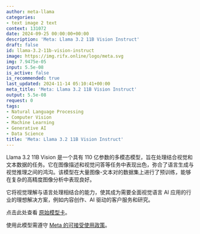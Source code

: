```yaml
---
author: meta-llama
categories:
- text image 2 text
context: 131072
date: 2024-09-25 00:00:00+00:00
description: 'Meta: Llama 3.2 11B Vision Instruct'
draft: false
id: llama-3.2-11b-vision-instruct
image: https://img.rifx.online/logo/meta.svg
img: 7.9475e-05
input: 5.5e-08
is_active: false
is_recommended: true
last_updated: 2024-11-14 05:10:41+00:00
meta_title: 'Meta: Llama 3.2 11B Vision Instruct'
output: 5.5e-08
request: 0
tags:
- Natural Language Processing
- Computer Vision
- Machine Learning
- Generative AI
- Data Science
title: 'Meta: Llama 3.2 11B Vision Instruct'
---
```
















Llama 3.2 11B Vision 是一个具有 110 亿参数的多模态模型，旨在处理结合视觉和文本数据的任务。它在图像描述和视觉问答等任务中表现出色，弥合了语言生成与视觉推理之间的鸿沟。该模型在大量图像-文本对的数据集上进行了预训练，能够在复杂的高精度图像分析中表现良好。

它将视觉理解与语言处理相结合的能力，使其成为需要全面视觉语言 AI 应用的行业的理想解决方案，例如内容创作、AI 驱动的客户服务和研究。

点击此处查看 [原始模型卡](https://github.com/meta-llama/llama-models/blob/main/models/llama3_2/MODEL_CARD_VISION.md)。

使用此模型需遵守 [Meta 的可接受使用政策](https://www.llama.com/llama3/use-policy/)。

